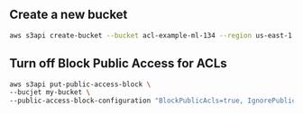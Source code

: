 ## Create a new bucket

```sh
aws s3api create-bucket --bucket acl-example-ml-134 --region us-east-1
```

## Turn off Block Public Access for ACLs
```sh
aws s3api put-public-access-block \
--bucjet my-bucket \
--public-access-block-configuration "BlockPublicAcls=true, IgnorePublicAcls=true, BlockPublicPolicy=true, Restr 
```
